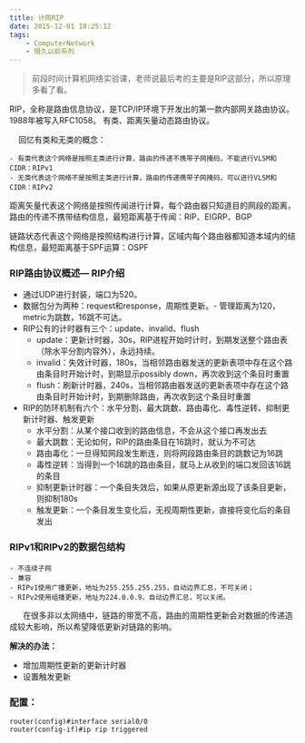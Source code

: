 ```yaml
---
title: 计网RIP
date: 2015-12-01 18:25:12
tags: 
    - ComputerNetwork
    - 很久以前系列
---
```


> 前段时间计算机网络实验课，老师说最后考的主要是RIP这部分，所以原理多看了看。
    

RIP，全称是路由信息协议，是TCP/IP环境下开发出的第一款内部网关路由协议。1988年被写入RFC1058。
有类、距离矢量动态路由协议。

    回忆有类和无类的概念：

	- 有类代表这个网络是按照主类进行计算，路由的传递不携带子网掩码，不能进行VLSM和CIDR：RIPv1
	- 无类代表这个网络不是按照主类进行计算，路由的传递携带子网掩码，可以进行VLSM和CIDR：RIPv2

距离矢量代表这个网络是按照传闻进行计算，每个路由器只知道目的网段的距离，路由的传递不携带结构信息，最短距离基于传闻：RIP、EIGRP、BGP      
    
链路状态代表这个网络是按照结构进行计算，区域内每个路由器都知道本域内的结构信息，最短距离基于SPF运算：OSPF
      
### RIP路由协议概述— RIP介绍
- 通过UDP进行封装，端口为520。      
- 数据包分为两种：request和response，周期性更新。- 管理距离为120，metric为跳数，16跳不可达。
- RIP公有的计时器有三个：update、invalid、flush
	- update：更新计时器，30s，RIP进程开始时计时，到期发送整个路由表（除水平分割内容外），永远持续。
	- invalid：失效计时器，180s，当相邻路由器发送的更新表项中存在这个路由条目时开始计时，到期显示possibly down，再次收到这个条目时重置
	- flush：刷新计时器，240s，当相邻路由器发送的更新表项中存在这个路由条目时开始计时，到期删除路由，再次收到这个条目时重置
- RIP的防环机制有六个：水平分割、最大跳数、路由毒化、毒性逆转、抑制更新计时器、触发更新
	- 水平分割：从某个接口收到的路由信息，不会从这个接口再发出去
	- 最大跳数：无论如何，RIP的路由条目在16跳时，就认为不可达
	- 路由毒化：一旦得知网段发生断连，则将网段路由条目的跳数记为16跳
	- 毒性逆转：当得到一个16跳的路由条目，就马上从收到的端口发回该16跳的条目
	- 抑制更新计时器：一个条目失效后，如果从原更新源出现了该条目更新，则抑制180s
	- 触发更新：一个条目发生变化后，无视周期性更新，直接将变化后的条目发出


### RIPv1和RIPv2的数据包结构
	- 不连续子网
	- 兼容
	- RIPv1使用广播更新，地址为255.255.255.255，自动边界汇总，不可关闭；
	- RIPv2使用组播更新，地址为224.0.0.9，自动边界汇总，可以关闭。


      在很多非以太网络中，链路的带宽不高，路由的周期性更新会对数据的传递造成较大影响，所以希望降低更新对链路的影响。

<strong>解决的办法：</strong>
- 增加周期性更新的更新计时器
- 设置触发更新
### 配置：
```
router(config)#interface serial0/0
router(config-if)#ip rip triggered
```

		


